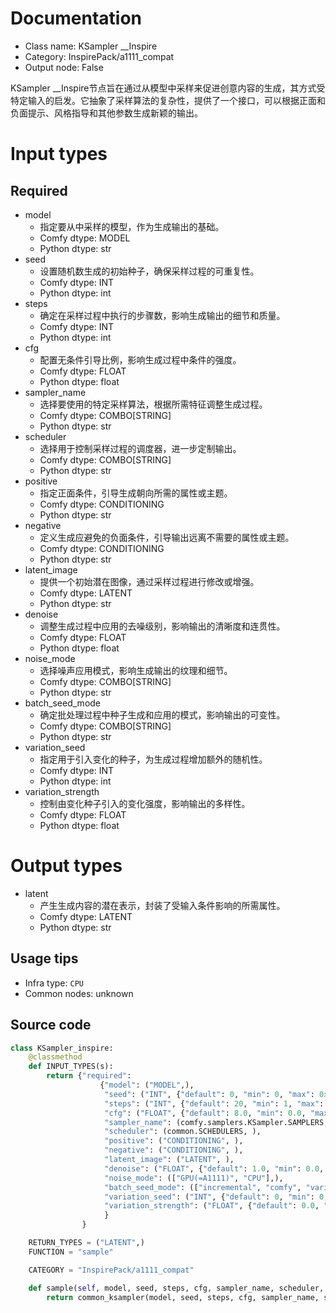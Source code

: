 
# Documentation
- Class name: KSampler __Inspire
- Category: InspirePack/a1111_compat
- Output node: False

KSampler __Inspire节点旨在通过从模型中采样来促进创意内容的生成，其方式受特定输入的启发。它抽象了采样算法的复杂性，提供了一个接口，可以根据正面和负面提示、风格指导和其他参数生成新颖的输出。

# Input types
## Required
- model
    - 指定要从中采样的模型，作为生成输出的基础。
    - Comfy dtype: MODEL
    - Python dtype: str
- seed
    - 设置随机数生成的初始种子，确保采样过程的可重复性。
    - Comfy dtype: INT
    - Python dtype: int
- steps
    - 确定在采样过程中执行的步骤数，影响生成输出的细节和质量。
    - Comfy dtype: INT
    - Python dtype: int
- cfg
    - 配置无条件引导比例，影响生成过程中条件的强度。
    - Comfy dtype: FLOAT
    - Python dtype: float
- sampler_name
    - 选择要使用的特定采样算法，根据所需特征调整生成过程。
    - Comfy dtype: COMBO[STRING]
    - Python dtype: str
- scheduler
    - 选择用于控制采样过程的调度器，进一步定制输出。
    - Comfy dtype: COMBO[STRING]
    - Python dtype: str
- positive
    - 指定正面条件，引导生成朝向所需的属性或主题。
    - Comfy dtype: CONDITIONING
    - Python dtype: str
- negative
    - 定义生成应避免的负面条件，引导输出远离不需要的属性或主题。
    - Comfy dtype: CONDITIONING
    - Python dtype: str
- latent_image
    - 提供一个初始潜在图像，通过采样过程进行修改或增强。
    - Comfy dtype: LATENT
    - Python dtype: str
- denoise
    - 调整生成过程中应用的去噪级别，影响输出的清晰度和连贯性。
    - Comfy dtype: FLOAT
    - Python dtype: float
- noise_mode
    - 选择噪声应用模式，影响生成输出的纹理和细节。
    - Comfy dtype: COMBO[STRING]
    - Python dtype: str
- batch_seed_mode
    - 确定批处理过程中种子生成和应用的模式，影响输出的可变性。
    - Comfy dtype: COMBO[STRING]
    - Python dtype: str
- variation_seed
    - 指定用于引入变化的种子，为生成过程增加额外的随机性。
    - Comfy dtype: INT
    - Python dtype: int
- variation_strength
    - 控制由变化种子引入的变化强度，影响输出的多样性。
    - Comfy dtype: FLOAT
    - Python dtype: float

# Output types
- latent
    - 产生生成内容的潜在表示，封装了受输入条件影响的所需属性。
    - Comfy dtype: LATENT
    - Python dtype: str


## Usage tips
- Infra type: `CPU`
- Common nodes: unknown


## Source code
```python
class KSampler_inspire:
    @classmethod
    def INPUT_TYPES(s):
        return {"required":
                    {"model": ("MODEL",),
                     "seed": ("INT", {"default": 0, "min": 0, "max": 0xffffffffffffffff}),
                     "steps": ("INT", {"default": 20, "min": 1, "max": 10000}),
                     "cfg": ("FLOAT", {"default": 8.0, "min": 0.0, "max": 100.0}),
                     "sampler_name": (comfy.samplers.KSampler.SAMPLERS, ),
                     "scheduler": (common.SCHEDULERS, ),
                     "positive": ("CONDITIONING", ),
                     "negative": ("CONDITIONING", ),
                     "latent_image": ("LATENT", ),
                     "denoise": ("FLOAT", {"default": 1.0, "min": 0.0, "max": 1.0, "step": 0.01}),
                     "noise_mode": (["GPU(=A1111)", "CPU"],),
                     "batch_seed_mode": (["incremental", "comfy", "variation str inc:0.01", "variation str inc:0.05"],),
                     "variation_seed": ("INT", {"default": 0, "min": 0, "max": 0xffffffffffffffff}),
                     "variation_strength": ("FLOAT", {"default": 0.0, "min": 0.0, "max": 1.0, "step": 0.01}),
                     }
                }

    RETURN_TYPES = ("LATENT",)
    FUNCTION = "sample"

    CATEGORY = "InspirePack/a1111_compat"

    def sample(self, model, seed, steps, cfg, sampler_name, scheduler, positive, negative, latent_image, denoise, noise_mode, batch_seed_mode="comfy", variation_seed=None, variation_strength=None):
        return common_ksampler(model, seed, steps, cfg, sampler_name, scheduler, positive, negative, latent_image, denoise, noise_mode, incremental_seed_mode=batch_seed_mode, variation_seed=variation_seed, variation_strength=variation_strength)

```
